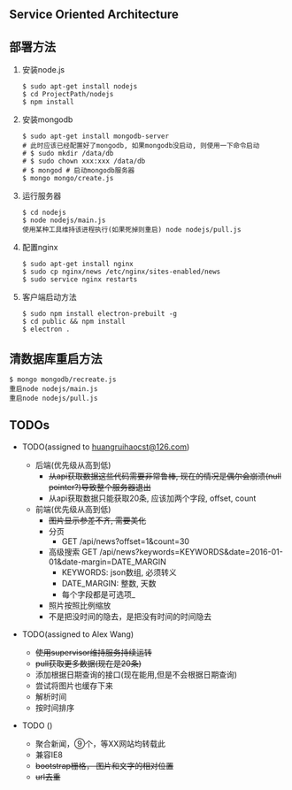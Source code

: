 ## Service Oriented Architecture

## 部署方法

1. 安装node.js
    ```
    $ sudo apt-get install nodejs
    $ cd ProjectPath/nodejs
    $ npm install
    ```
2. 安装mongodb
    ```
    $ sudo apt-get install mongodb-server
    # 此时应该已经配置好了mongodb, 如果mongodb没启动, 则使用一下命令启动
    # $ sudo mkdir /data/db
    # $ sudo chown xxx:xxx /data/db
    # $ mongod # 启动mongodb服务器
    $ mongo mongo/create.js
    ```
3. 运行服务器
    ```
    $ cd nodejs
    $ node nodejs/main.js
    使用某种工具维持该进程执行(如果死掉则重启) node nodejs/pull.js
    ```
4. 配置nginx
    ```
    $ sudo apt-get install nginx
    $ sudo cp nginx/news /etc/nginx/sites-enabled/news
    $ sudo service nginx restarts
    ```
5. 客户端启动方法
    ```
    $ sudo npm install electron-prebuilt -g
    $ cd public && npm install
    $ electron .
    ```

## 清数据库重启方法
    $ mongo mongodb/recreate.js
    重启node nodejs/main.js
    重启node nodejs/pull.js

    
## TODOs
* TODO(assigned to huangruihaocst@126.com)
    - 后端(优先级从高到低)
        - ~~从api获取数据这些代码需要非常鲁棒, 现在的情况是偶尔会崩溃(null pointer?)导致整个服务器退出~~
        - 从api获取数据只能获取20条, 应该加两个字段, offset, count
    - 前端(优先级从高到低)
        - ~~图片显示参差不齐, 需要美化~~
        - 分页 
            - GET /api/news?offset=1&count=30
        - 高级搜索 GET /api/news?keywords=KEYWORDS&date=2016-01-01&date-margin=DATE_MARGIN
            - KEYWORDS: json数组, 必须转义
            - DATE_MARGIN: 整数, 天数
            - 每个字段都是可选项_
        - 照片按照比例缩放
        - 不是把没时间的隐去，是把没有时间的时间隐去
    
* TODO(assigned to Alex Wang)
    - ~~使用supervisor维持服务持续运转~~
    - ~~pull获取更多数据(现在是20条)~~
    - 添加根据日期查询的接口(现在能用,但是不会根据日期查询)
    - 尝试将图片也缓存下来
    - 解析时间
    - 按时间排序

* TODO ()
    - 聚合新闻，⑨个，等XX网站均转载此
    - 兼容IE8
    - ~~bootstrap栅格， 图片和文字的相对位置~~
    - ~~url去重~~